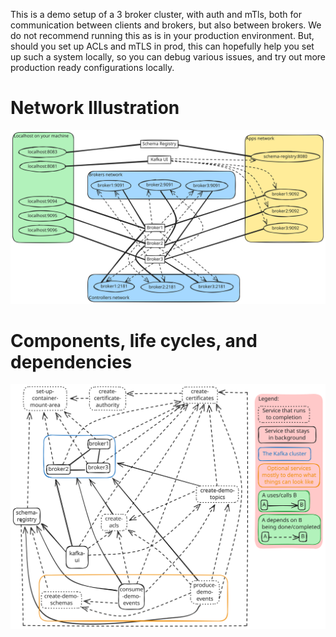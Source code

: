 This is a demo setup of a 3 broker cluster, with auth and mTls, both for communication between clients and brokers, but also between brokers.
We do not recommend running this as is in your production environment.
But, should you set up ACLs and mTLS in prod, this can hopefully help you set up such a system locally, so you can debug various issues, and try out more production ready configurations locally.

# Network Illustration

![compose hosted services network illustration](./2024-08-29T15.42_KafkaLocalCluster_networking.excalidraw.svg)

# Components, life cycles, and dependencies

![compose components and life cycles illustration](./2024-08-28T15.48_KafkaComposeDependencies.excalidraw.svg)
